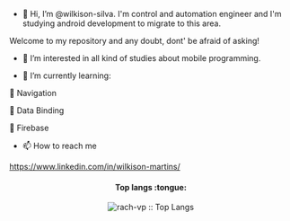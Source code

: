 - 👋 Hi, I’m @wilkison-silva. I'm control and automation engineer and I'm studying android development to migrate to this area.

Welcome to my repository and any doubt, dont' be afraid of asking!

- 👀 I’m interested in all kind of studies about mobile programming.

- 🌱 I’m currently learning:

:pushpin: Navigation

:pushpin: Data Binding

:pushpin: Firebase


- 📫 How to reach me 

https://www.linkedin.com/in/wilkison-martins/

<h4 align="center">Top langs :tongue:</h4>

<p align="center"><img src="https://github-readme-stats.vercel.app/api/top-langs/?username=wilkison-silva&langs_count=10&theme=tokyonight&layout=compact" alt="rach-vp :: Top Langs" /></p>


<!---
wilkison-silva/wilkison-silva is a ✨ special ✨ repository because its `README.md` (this file) appears on your GitHub profile.
You can click the Preview link to take a look at your changes.
--->
